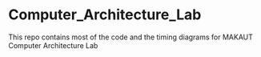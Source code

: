 # Computer_Architecture_Lab
This repo contains most of the code and the timing diagrams for MAKAUT Computer Architecture Lab
